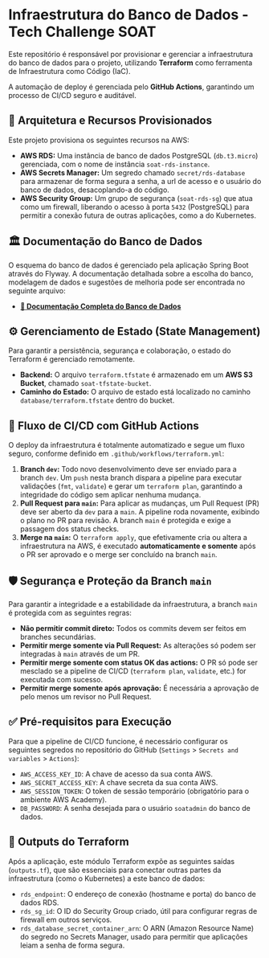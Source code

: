 # Infraestrutura do Banco de Dados - Tech Challenge SOAT

Este repositório é responsável por provisionar e gerenciar a infraestrutura do banco de dados para o projeto, utilizando **Terraform** como ferramenta de Infraestrutura como Código (IaC).

A automação de deploy é gerenciada pelo **GitHub Actions**, garantindo um processo de CI/CD seguro e auditável.

## 🚀 Arquitetura e Recursos Provisionados

Este projeto provisiona os seguintes recursos na AWS:

* **AWS RDS:** Uma instância de banco de dados PostgreSQL (`db.t3.micro`) gerenciada, com o nome de instância `soat-rds-instance`.
* **AWS Secrets Manager:** Um segredo chamado `secret/rds-database` para armazenar de forma segura a senha, a url de acesso e o usuário do banco de dados, desacoplando-a do código.
* **AWS Security Group:** Um grupo de segurança (`soat-rds-sg`) que atua como um firewall, liberando o acesso à porta `5432` (PostgreSQL) para permitir a conexão futura de outras aplicações, como a do Kubernetes.

## 🏛️ Documentação do Banco de Dados

O esquema do banco de dados é gerenciado pela aplicação Spring Boot através do Flyway. A documentação detalhada sobre a escolha do banco, modelagem de dados e sugestões de melhoria pode ser encontrada no seguinte arquivo:

* **[📄 Documentação Completa do Banco de Dados](./docs/DATABASE.md)**

## ⚙️ Gerenciamento de Estado (State Management)

Para garantir a persistência, segurança e colaboração, o estado do Terraform é gerenciado remotamente.

* **Backend:** O arquivo `terraform.tfstate` é armazenado em um **AWS S3 Bucket**, chamado `soat-tfstate-bucket`.
* **Caminho do Estado:** O arquivo de estado está localizado no caminho `database/terraform.tfstate` dentro do bucket.

## 🔄 Fluxo de CI/CD com GitHub Actions

O deploy da infraestrutura é totalmente automatizado e segue um fluxo seguro, conforme definido em `.github/workflows/terraform.yml`:

1.  **Branch `dev`:** Todo novo desenvolvimento deve ser enviado para a branch `dev`. Um `push` nesta branch dispara a pipeline para executar validações (`fmt`, `validate`) e gerar um `terraform plan`, garantindo a integridade do código sem aplicar nenhuma mudança.
2.  **Pull Request para `main`:** Para aplicar as mudanças, um Pull Request (PR) deve ser aberto da `dev` para a `main`. A pipeline roda novamente, exibindo o plano no PR para revisão. A branch `main` é protegida e exige a passagem dos status checks.
3.  **Merge na `main`:** O `terraform apply`, que efetivamente cria ou altera a infraestrutura na AWS, é executado **automaticamente e somente** após o PR ser aprovado e o merge ser concluído na branch `main`.

## 🛡️ Segurança e Proteção da Branch `main`

Para garantir a integridade e a estabilidade da infraestrutura, a branch `main` é protegida com as seguintes regras:

* **Não permitir commit direto:** Todos os commits devem ser feitos em branches secundárias.
* **Permitir merge somente via Pull Request:** As alterações só podem ser integradas à `main` através de um PR.
* **Permitir merge somente com status OK das actions:** O PR só pode ser mesclado se a pipeline de CI/CD (`terraform plan`, `validate`, etc.) for executada com sucesso.
* **Permitir merge somente após aprovação:** É necessária a aprovação de pelo menos um revisor no Pull Request.

## ✅ Pré-requisitos para Execução

Para que a pipeline de CI/CD funcione, é necessário configurar os seguintes segredos no repositório do GitHub (`Settings` > `Secrets and variables` > `Actions`):

* `AWS_ACCESS_KEY_ID`: A chave de acesso da sua conta AWS.
* `AWS_SECRET_ACCESS_KEY`: A chave secreta da sua conta AWS.
* `AWS_SESSION_TOKEN`: O token de sessão temporário (obrigatório para o ambiente AWS Academy).
* `DB_PASSWORD`: A senha desejada para o usuário `soatadmin` do banco de dados.

## 📜 Outputs do Terraform

Após a aplicação, este módulo Terraform expõe as seguintes saídas (`outputs.tf`), que são essenciais para conectar outras partes da infraestrutura (como o Kubernetes) a este banco de dados:

* `rds_endpoint`: O endereço de conexão (hostname e porta) do banco de dados RDS.
* `rds_sg_id`: O ID do Security Group criado, útil para configurar regras de firewall em outros serviços.
* `rds_database_secret_container_arn`: O ARN (Amazon Resource Name) do segredo no Secrets Manager, usado para permitir que aplicações leiam a senha de forma segura.
